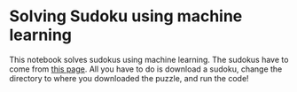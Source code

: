 # Solving Sudoku using machine learning


This notebook solves sudokus using machine learning. The sudokus have to come from  [this page](https://websudoku.com). All you have to do is download a sudoku, change the directory to where you downloaded the puzzle, and run the code!
